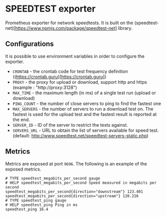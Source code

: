 # SPEEDTEST exporter

Prometheus exporter for network speedtests. It is built on the (speedtest-net)[https://www.npmjs.com/package/speedtest-net] library.

## Configurations

It is possible to use environment variables in order to configure the exporter.

* `CRONTAB` - the crontab code for test frequency definition ((https://crontab.guru)[https://crontab.guru])
* `PROXY` - the proxy for upload or download, support http and https (example : "http://proxy:3128")
* `MAX_TIME` - the maximum length (in ms) of a single test run (upload or download)
* `PING_COUNT` - the number of close servers to ping to find the fastest one
* `MAX_SERVERS` - the number of servers to run a download test on. The fastest is used for the upload test and the fastest result is reported at the end.
* `SERVER_ID` - ID of the server to restrict the tests against.
* `SERVERS_URL` - URL to obtain the list of servers available for speed test. (default: http://www.speedtest.net/speedtest-servers-static.php)

## Metrics

Metrics are exposed at port `9696`.
The following is an example of the exposed metrics.

```
# TYPE speedtest_megabits_per_second gauge
# HELP speedtest_megabits_per_second Speed measured in megabits per second
speedtest_megabits_per_second{direction="downstream"} 123.401
speedtest_megabits_per_second{direction="upstream"} 120.216
# TYPE speedtest_ping gauge
# HELP speedtest_ping Ping in ms
speedtest_ping 16.4
```
